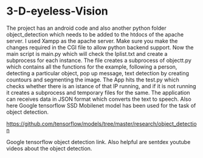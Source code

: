 # 3-D-eyeless-Vision
The project has an android code and also another python folder object_detection which needs to be added to the htdocs of the apache server. I used Xampp as the apache server. Make sure you make the changes required in the CGI file to allow python backend support. Now the main script is main.py which will check the Iplist.txt and create a subprocess for each instance. The file creates a subprocess of objectt.py which contains all the functions for the example, following a person, detecting a particular object, pop up message, text detection by creating countours and segmenting the image. The App hits the test.py which checks whether there is an istance of that IP running, and if it is not running it creates a subprocess and temporary files for the same. The application can receives data in JSON format which converts the text to speech. Also here Google tensorflow SSD Mobilenet model has been used for the task of object detection.

https://github.com/tensorflow/models/tree/master/research/object_detection

Google tensorflow object detection link. Also helpful are sentdex youtube videos about the object detection.
